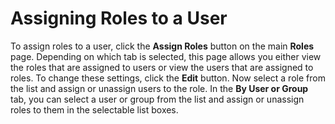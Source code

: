 [title]: # "Assigning Roles to a User"
[tags]: # "Roles"
[priority]: #

# Assigning Roles to a User

To assign roles to a user, click the **Assign Roles** button on the main **Roles** page. Depending on which tab is selected, this page allows you either view the roles that are assigned to users or view the users that are assigned to roles. To change these settings, click the **Edit** button. Now select a role from the list and assign or unassign users to the role. In the **By User or Group** tab, you can select a user or group from the list and assign or unassign roles to them in the selectable list boxes.
